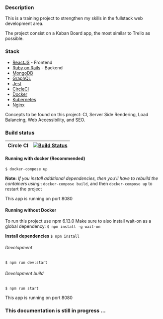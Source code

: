 ### Description
This is a training project to strengthen my skills in the fullstack web development area. 

The project consist on a Kaban Board app, the most similar to Trello as possible. 

### Stack
- [ReactJS](https://en.reactjs.org/) - Frontend
- [Ruby on Rails](https://rubyonrails.org/) - Backend
- [MongoDB](https://www.mongodb.com/es)
- [GraphQL](https://graphql.org/)
- [Jest](https://jestjs.io/)
- [CircleCI](https://circleci.com/)
- [Docker](https://www.docker.com/)
- [Kubernetes](https://kubernetes.io/)
- [Nginx](https://www.nginx.com/)

Concepts to be found on this project: CI, Server Side Rendering, Load Balancing, Web Accessibility, and SEO. 

### Build status
| Circle CI | [![Build Status](https://circleci.com/gh/rfire12/kanban-board.svg)](https://circleci.com/gh/rfire12/kanban-board) |
| ----------- | ----------- |


#### Running with docker (Recommended)
`$ docker-compose up`

**Note:** *If you install additional dependencies, then you'll have to rebuild the containers using:*:
`docker-compose build`, and then `docker-compose up` to restart the project

This app is running on port 8080

#### Running without Docker
To run this project use npm 6.13.0
Make sure to also install wait-on as a global dependency:
`$ npm install -g wait-on`

**Install dependencies**
`$ npm install`

###### Development
`$ npm run dev:start`

###### Development build
`$ npm run start`

This app is running on port 8080

### This documentation is still in progress ...

